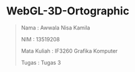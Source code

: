 # WebGL-3D-Ortographic
> Nama        : Awwala Nisa Kamila
>
> NIM         : 13519208
>
> Mata Kuliah : IF3260 Grafika Komputer
>
> Tugas       : Tugas 3
>
